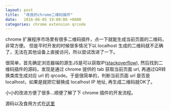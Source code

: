 ```yaml
---
layout: post
title:  "改良的chrome二维码插件"
date:   2016-06-05 19:00:00 +0800
categories: chrome extension qrcode
---
```


chrome 扩展程序市场里有很多二维码插件，点一下就能生成当前页面的二维码，非常方便。
但是平时开发的时候很多情况下以 localhost 生成的二维码就不正确了，无法在其他设备上直接访问，所以尝试改进了一下。

很简单，首先确定浏览器端的源生JS是可以获取IP([stackoverflow](http://stackoverflow.com/questions/18572365/get-local-ip-of-a-device-in-chrome-extension)), 然后找到二维码插件的源码，发现是通过 chrome 提供的 tab 获取当前页面 url, 再通过QR转换类库生成对应 url 的 qrcode。于是很简单的，判断当前页面 url 是否是 localhost，如果是就把它替换成 localhost IP 地址, 再生成二维码就OK了。

小小的改进方便了很多...顺便了解了下 chrome 插件的开发流程。

源码以及食用方式在[这里](https://github.com/aprilandjan/chrome-extension-qrcode)